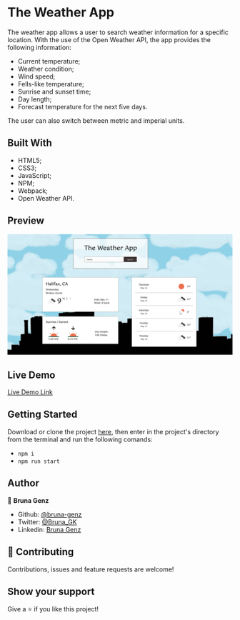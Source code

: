 # The Weather App

The weather app allows a user to search weather information for a specific location. With the use of the Open Weather API, the app provides the following information:

- Current temperature;
- Weather condition;
- Wind speed;
- Fells-like temperature;
- Sunrise and sunset time;
- Day length;
- Forecast temperature for the next five days.

The user can also switch between metric and imperial units.

## Built With

- HTML5; 
- CSS3;
- JavaScript;
- NPM;
- Webpack;
- Open Weather API.

## Preview

![screenshot](src/assets/images/the-weather-app.png)

## Live Demo

[Live Demo Link]()

## Getting Started

Download or clone the project [here](https://github.com/bruna-genz/weather-app.git), then enter in the project's directory from the terminal and run the following comands:
- `npm i`
- `npm run start`

## Author

:woman: **Bruna Genz**

- Github: [@bruna-genz](https://github.com/bruna-genz)
- Twitter: [@Bruna_GK](https://twitter.com/Bruna_GK)
- Linkedin: [Bruna Genz](https://www.linkedin.com/in/brunagenz/)

## 🤝 Contributing

Contributions, issues and feature requests are welcome!

## Show your support

Give a ⭐️ if you like this project!
